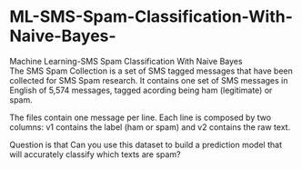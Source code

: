 # ML-SMS-Spam-Classification-With-Naive-Bayes-
Machine Learning-SMS Spam Classification With Naive Bayes  
The SMS Spam Collection is a set of SMS tagged messages that have been collected for SMS Spam research. It contains one set of SMS messages in English of 5,574 messages, tagged acording being ham (legitimate) or spam.

The files contain one message per line. Each line is composed by two columns: v1 contains the label (ham or spam) and v2 contains the raw text.

Question is that
Can you use this dataset to build a prediction model that will accurately classify which texts are spam?
